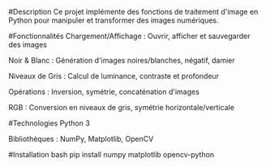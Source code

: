 #Description
Ce projet implémente des fonctions de traitement d'image en Python pour manipuler et transformer des images numériques.

#Fonctionnalités
Chargement/Affichage : Ouvrir, afficher et sauvegarder des images

Noir & Blanc : Génération d'images noires/blanches, négatif, damier

Niveaux de Gris : Calcul de luminance, contraste et profondeur

Opérations : Inversion, symétrie, concaténation d'images

RGB : Conversion en niveaux de gris, symétrie horizontale/verticale

#Technologies
Python 3

Bibliothèques : NumPy, Matplotlib, OpenCV

#Installation
bash
pip install numpy matplotlib opencv-python
